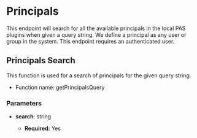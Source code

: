# Principals

This endpoint will search for all the available principals in the local PAS plugins when given a query string.
We define a principal as any user or group in the system.
This endpoint requires an authenticated user.

## Principals Search

This function is used for a search of principals for the given query string.

-   Function name: getPrincipalsQuery

### Parameters

-   **search**: string

    -   **Required:** Yes
